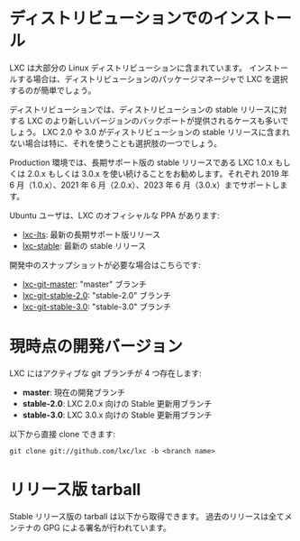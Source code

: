 
# ディストリビューションでのインストール <!-- Distribution packages -->

<!--
LXC is included in most Linux distributions.
In most cases installing it is as simple as selecting it in your package manager.
-->
LXC は大部分の Linux ディストリビューションに含まれています。
インストールする場合は、ディストリビューションのパッケージマネージャで LXC を選択するのが簡単でしょう。

<!--
Distributions also often provide backports of newer versions of LXC for their stable releases.
You may want to look for that, especially if your distribution doesn't include LXC 2.0 or 3.0.
-->
ディストリビューションでは、ディストリビューションの stable リリースに対する LXC のより新しいバージョンのバックポートが提供されるケースも多いでしょう。
LXC 2.0 や 3.0 がディストリビューションの stable リリースに含まれない場合は特に、それを使うことも選択肢の一つでしょう。

<!--
For production environment, try to stick to LXC 1.0.x, 2.0.x or 3.0.x as these are the long term,
stable releases which we will support until June 2019 (1.0.x), June 2021 (2.0.x)
and June 2023 (3.0.x) respectively.
-->
Production 環境では、長期サポート版の stable リリースである LXC 1.0.x もしくは 2.0.x もしくは 3.0.x を使い続けることをお勧めします。それぞれ 2019 年 6 月（1.0.x）、2021 年 6 月（2.0.x）、2023 年 6 月（3.0.x）までサポートします。

<!--
For Ubuntu users, we have official PPAs for LXC:
-->
Ubuntu ユーザは、LXC のオフィシャルな PPA があります:

 * [lxc-lts](https://launchpad.net/~ubuntu-lxc/+archive/lxc-lts): 最新の長期サポート版リリース <!-- Latest long term release -->
 * [lxc-stable](https://launchpad.net/~ubuntu-lxc/+archive/lxc-stable): 最新の stable リリース <!-- Latest stable release -->

<!--
And for those who want development snapshots:
-->
開発中のスナップショットが必要な場合はこちらです:

 * [lxc-git-master](https://launchpad.net/~ubuntu-lxc/+archive/lxc-git-master): "master" ブランチ <!-- "master" branch -->
 * [lxc-git-stable-2.0](https://launchpad.net/~ubuntu-lxc/+archive/lxc-git-stable-2.0): "stable-2.0" ブランチ <!-- "stable-2.0" branch -->
 * [lxc-git-stable-3.0](https://launchpad.net/~ubuntu-lxc/+archive/lxc-git-stable-3.0): "stable-3.0" ブランチ <!-- "stable-3.0" branch -->

# 現時点の開発バージョン <!-- Current development version -->

<!--
LXC has two active git branches:
-->
LXC にはアクティブな git ブランチが 4 つ存在します:

 * **master**: 現在の開発ブランチ <!-- Current development branch -->
 * **stable-2.0**: LXC 2.0.x 向けの Stable 更新用ブランチ <!-- Stable update branch for LXC 2.0.x -->
 * **stable-3.0**: LXC 3.0.x 向けの Stable 更新用ブランチ <!-- Stable update branch for LXC 3.0.x -->

<!--
You can clone those directly with:
-->
以下から直接 clone できます:

    git clone git://github.com/lxc/lxc -b <branch name>

# リリース版 tarball <!-- Release tarballs -->

<!--
Stable release tarballs are available for download below.
All the post 1.0 ones are GPG signed by one of the maintainers.
-->
Stable リリース版の tarball は以下から取得できます。
過去のリリースは全てメンテナの GPG による署名が行われています。
